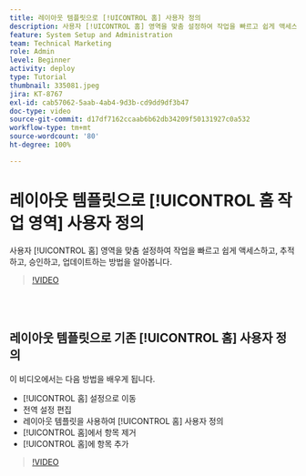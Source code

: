 ```yaml
---
title: 레이아웃 템플릿으로 [!UICONTROL 홈] 사용자 정의
description: 사용자 [!UICONTROL 홈] 영역을 맞춤 설정하여 작업을 빠르고 쉽게 액세스하고, 추적하고, 승인하고, 업데이트하는 방법을 알아봅니다.
feature: System Setup and Administration
team: Technical Marketing
role: Admin
level: Beginner
activity: deploy
type: Tutorial
thumbnail: 335081.jpeg
jira: KT-8767
exl-id: cab57062-5aab-4ab4-9d3b-cd9dd9df3b47
doc-type: video
source-git-commit: d17df7162ccaab6b62db34209f50131927c0a532
workflow-type: tm+mt
source-wordcount: '80'
ht-degree: 100%

---
```


# 레이아웃 템플릿으로 [!UICONTROL 홈 작업 영역] 사용자 정의

사용자 [!UICONTROL 홈] 영역을 맞춤 설정하여 작업을 빠르고 쉽게 액세스하고, 추적하고, 승인하고, 업데이트하는 방법을 알아봅니다.

>[!VIDEO](https://video.tv.adobe.com/v/3428091/?quality=12&learn=on&enablevpops)

<br>
</br>

## 레이아웃 템플릿으로 기존 [!UICONTROL 홈] 사용자 정의

이 비디오에서는 다음 방법을 배우게 됩니다.

* [!UICONTROL 홈] 설정으로 이동
* 전역 설정 편집
* 레이아웃 템플릿을 사용하여 [!UICONTROL 홈] 사용자 정의
* [!UICONTROL 홈]에서 항목 제거
* [!UICONTROL 홈]에 항목 추가

>[!VIDEO](https://video.tv.adobe.com/v/335081/?quality=12&learn=on&enablevpops)
